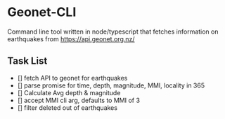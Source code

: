 # Geonet-CLI
Command line tool written in node/typescript that fetches information on earthquakes from https://api.geonet.org.nz/
## Task List
- [] fetch API to geonet for earthquakes
- [] parse promise for time, depth, magnitude, MMI, locality in 365
- [] Calculate Avg depth & magnitude
- [] accept MMI cli arg, defaults to MMI of 3
- [] filter deleted out of earthquakes
